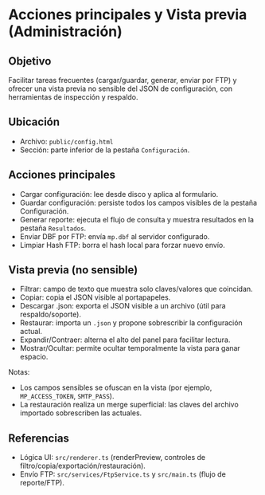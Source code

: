 # Acciones principales y Vista previa (Administración)

## Objetivo
Facilitar tareas frecuentes (cargar/guardar, generar, enviar por FTP) y ofrecer una vista previa no sensible del JSON de configuración, con herramientas de inspección y respaldo.

## Ubicación
- Archivo: `public/config.html`
- Sección: parte inferior de la pestaña `Configuración`.

## Acciones principales
- Cargar configuración: lee desde disco y aplica al formulario.
- Guardar configuración: persiste todos los campos visibles de la pestaña Configuración.
- Generar reporte: ejecuta el flujo de consulta y muestra resultados en la pestaña `Resultados`.
- Enviar DBF por FTP: envía `mp.dbf` al servidor configurado.
- Limpiar Hash FTP: borra el hash local para forzar nuevo envío.

## Vista previa (no sensible)
- Filtrar: campo de texto que muestra solo claves/valores que coincidan.
- Copiar: copia el JSON visible al portapapeles.
- Descargar .json: exporta el JSON visible a un archivo (útil para respaldo/soporte).
- Restaurar: importa un `.json` y propone sobrescribir la configuración actual.
- Expandir/Contraer: alterna el alto del panel para facilitar lectura.
- Mostrar/Ocultar: permite ocultar temporalmente la vista para ganar espacio.

Notas:
- Los campos sensibles se ofuscan en la vista (por ejemplo, `MP_ACCESS_TOKEN`, `SMTP_PASS`).
- La restauración realiza un merge superficial: las claves del archivo importado sobrescriben las actuales.

## Referencias
- Lógica UI: `src/renderer.ts` (renderPreview, controles de filtro/copia/exportación/restauración).
- Envío FTP: `src/services/FtpService.ts` y `src/main.ts` (flujo de reporte/FTP).
